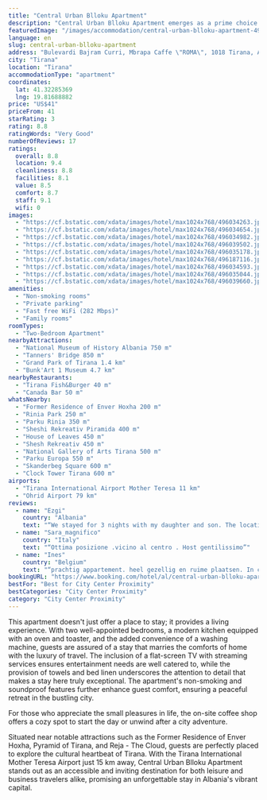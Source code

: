 ```yaml
---
title: "Central Urban Blloku Apartment"
description: "Central Urban Blloku Apartment emerges as a prime choice for travelers seeking the perfect blend of comfort and convenience in the heart of Tirana."
featuredImage: "/images/accommodation/central-urban-blloku-apartment-496034263.jpg"
language: en
slug: central-urban-blloku-apartment
address: "Bulevardi Bajram Curri, Mbrapa Caffe \"ROMA\", 1018 Tirana, Albania"
city: "Tirana"
location: "Tirana"
accommodationType: "apartment"
coordinates:
  lat: 41.32285369
  lng: 19.81688882
price: "US$41"
priceFrom: 41
starRating: 3
rating: 8.8
ratingWords: "Very Good"
numberOfReviews: 17
ratings:
  overall: 8.8
  location: 9.4
  cleanliness: 8.8
  facilities: 8.1
  value: 8.5
  comfort: 8.7
  staff: 9.1
  wifi: 0
images:
  - "https://cf.bstatic.com/xdata/images/hotel/max1024x768/496034263.jpg?k=f4b10e0602f492116a9acd938e825e78306636f85cca1a925ca38a32f7a803f6&o=&hp=1"
  - "https://cf.bstatic.com/xdata/images/hotel/max1024x768/496034654.jpg?k=65b122bc712de8c8ff74985b83dd11ce1f89dfa94d45e370d7f7933384536158&o=&hp=1"
  - "https://cf.bstatic.com/xdata/images/hotel/max1024x768/496034982.jpg?k=909a904de68243ddb815fb23d4b4fde189a6c5ae699514ab365814d7b3efd37f&o=&hp=1"
  - "https://cf.bstatic.com/xdata/images/hotel/max1024x768/496039502.jpg?k=b03425f005d59e7b1a92e7353190fa67d8b0b687f8789eacea2e1c965639a32b&o=&hp=1"
  - "https://cf.bstatic.com/xdata/images/hotel/max1024x768/496035178.jpg?k=6e7e93ba1a8a89f2a9ee23348b8aa4f8aabe732699739418c98cacf926f69567&o=&hp=1"
  - "https://cf.bstatic.com/xdata/images/hotel/max1024x768/496187116.jpg?k=7f6c0a7f47a5a66e71817455666318df7818c80a896eddf712b1d07ac980b7d2&o=&hp=1"
  - "https://cf.bstatic.com/xdata/images/hotel/max1024x768/496034593.jpg?k=e683b51cdaa4a64e6fcb70f2f0f5288307d241d34416953cdf6368a068faabe5&o=&hp=1"
  - "https://cf.bstatic.com/xdata/images/hotel/max1024x768/496035044.jpg?k=fb82d7b745ee57f953dcff66c9358abc067779ed3fdd429110568a8f55fdd674&o=&hp=1"
  - "https://cf.bstatic.com/xdata/images/hotel/max1024x768/496039660.jpg?k=6198a431eed1529ec7aac8f9ac1c5db1a3cb6ae65bc0adf41a6ff8cea858f776&o=&hp=1"
amenities:
  - "Non-smoking rooms"
  - "Private parking"
  - "Fast free WiFi (282 Mbps)"
  - "Family rooms"
roomTypes:
  - "Two-Bedroom Apartment"
nearbyAttractions:
  - "National Museum of History Albania 750 m"
  - "Tanners' Bridge 850 m"
  - "Grand Park of Tirana 1.4 km"
  - "Bunk'Art 1 Museum 4.7 km"
nearbyRestaurants:
  - "Tirana Fish&Burger 40 m"
  - "Canada Bar 50 m"
whatsNearby:
  - "Former Residence of Enver Hoxha 200 m"
  - "Rinia Park 250 m"
  - "Parku Rinia 350 m"
  - "Sheshi Rekreativ Piramida 400 m"
  - "House of Leaves 450 m"
  - "Shesh Rekreativ 450 m"
  - "National Gallery of Arts Tirana 500 m"
  - "Parku Europa 550 m"
  - "Skanderbeg Square 600 m"
  - "Clock Tower Tirana 600 m"
airports:
  - "Tirana International Airport Mother Teresa 11 km"
  - "Ohrid Airport 79 km"
reviews:
  - name: "Ezgi"
    country: "Albania"
    text: "“We stayed for 3 nights with my daughter and son. The location is very central. A clean and comfortable house. The owners are also very understanding people.”"
  - name: "Sara_magnifico"
    country: "Italy"
    text: "“Ottima posizione .vicino al centro . Host gentilissimo”"
  - name: "Ines"
    country: "Belgium"
    text: "“prachtig appartement. heel gezellig en ruime plaatsen. In centrum maar toch rustig gelegen.”"
bookingURL: "https://www.booking.com/hotel/al/central-urban-blloku-apartment.en-gb.html?aid=8035640"
bestFor: "Best for City Center Proximity"
bestCategories: "City Center Proximity"
category: "City Center Proximity"
---
```


This apartment doesn't just offer a place to stay; it provides a living experience. With two well-appointed bedrooms, a modern kitchen equipped with an oven and toaster, and the added convenience of a washing machine, guests are assured of a stay that marries the comforts of home with the luxury of travel. The inclusion of a flat-screen TV with streaming services ensures entertainment needs are well catered to, while the provision of towels and bed linen underscores the attention to detail that makes a stay here truly exceptional. The apartment's non-smoking and soundproof features further enhance guest comfort, ensuring a peaceful retreat in the bustling city.

For those who appreciate the small pleasures in life, the on-site coffee shop offers a cozy spot to start the day or unwind after a city adventure. 

Situated near notable attractions such as the Former Residence of Enver Hoxha, Pyramid of Tirana, and Reja - The Cloud, guests are perfectly placed to explore the cultural heartbeat of Tirana. With the Tirana International Mother Teresa Airport just 15 km away, Central Urban Blloku Apartment stands out as an accessible and inviting destination for both leisure and business travelers alike, promising an unforgettable stay in Albania's vibrant capital.